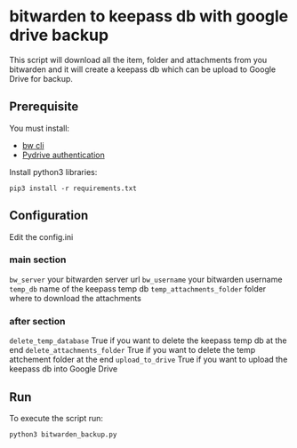 # bitwarden to keepass db with google drive backup
This script will download all the item, folder and attachments from you bitwarden and it will create a keepass db which can be upload to Google Drive for backup.

## Prerequisite
You must install:
* [bw cli](https://github.com/bitwarden/cli)
* [Pydrive authentication](https://pythonhosted.org/PyDrive/)

Install python3 libraries:
```
pip3 install -r requirements.txt
```

## Configuration
Edit the config.ini
###  main section
``bw_server`` your bitwarden server url
``bw_username`` your bitwarden username
``temp_db`` name of the keepass temp db
``temp_attachments_folder`` folder where to download the attachments

### after section

``delete_temp_database`` True if you want to delete the keepass temp db at the end
``delete_attachments_folder`` True if you want to delete the temp attchement folder at the end
``upload_to_drive`` True if you want to upload the keepass db into Google Drive


## Run
To execute the script run:
```
python3 bitwarden_backup.py
```